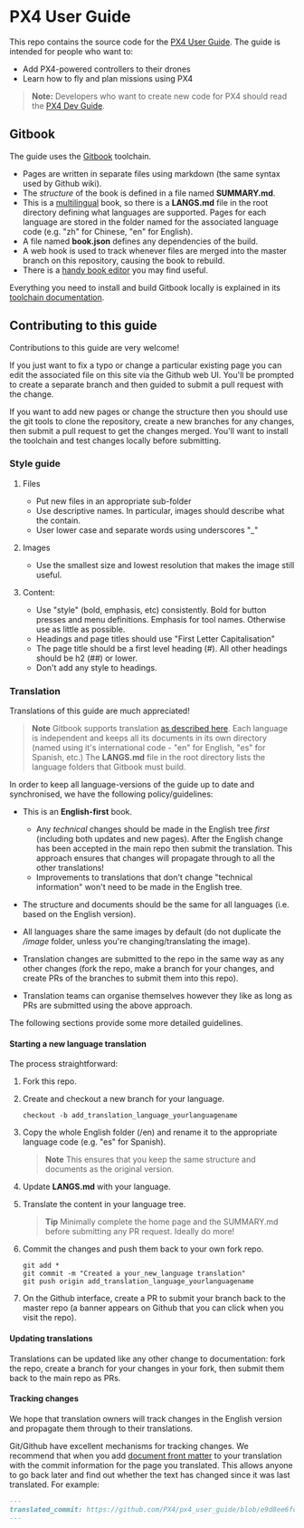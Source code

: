 # PX4 User Guide

This repo contains the source code for the [PX4 User Guide](https://docs.px4.io/en/).
The guide is intended for people who want to:

- Add PX4-powered controllers to their drones
- Learn how to fly and plan missions using PX4

> **Note:** Developers who want to create new code for PX4 should read the [PX4 Dev Guide](https://dev.px4.io/).

## Gitbook

The guide uses the [Gitbook](https://www.gitbook.com/about) toolchain. 

- Pages are written in separate files using markdown (the same syntax used by Github wiki). 
- The *structure* of the book is defined in a file named **SUMMARY.md**.
- This is a [multilingual](https://toolchain.gitbook.com/languages.html) book, 
  so there is a **LANGS.md** file in the root directory defining what languages are supported. 
  Pages for each language are stored in the folder named for the associated language code (e.g. "zh" for Chinese, "en" for English). 
- A file named **book.json** defines any dependencies of the build.
- A web hook is used to track whenever files are merged into the master branch on this repository, causing the book to rebuild.
- There is a [handy book editor](https://gitbookio.gitbooks.io/documentation/content/editor/index.html) you may find useful.

Everything you need to install and build Gitbook locally is explained in its [toolchain documentation](https://toolchain.gitbook.com/).


## Contributing to this guide

Contributions to this guide are very welcome!

If you just want to fix a typo or change a particular existing page you can edit the associated file on this site via the Github web UI.
You'll be prompted to create a separate branch and then guided to submit a pull request with the change.

If you want to add new pages or change the structure then you should use the git tools to clone the repository, 
create a new branches for any changes, then submit a pull request to get the changes merged. You'll want to
install the toolchain and test changes locally before submitting. 

### Style guide 

1. Files 

    * Put new files in an appropriate sub-folder
    * Use descriptive names. In particular, images should describe what the contain.
    * User lower case and separate words using underscores "_"
  
2. Images

    * Use the smallest size and lowest resolution that makes the image still useful.
  
3. Content:

    * Use "style" (bold, emphasis, etc) consistently. Bold for button presses and menu definitions. 
    Emphasis for tool names. Otherwise use as little as possible.
    * Headings and page titles should use "First Letter Capitalisation"
    * The page title should be a first level heading (#). All other headings should be h2 (##) or lower.
    * Don't add any style to headings.
  

### Translation

Translations of this guide are much appreciated!

> **Note** Gitbook supports translation [as described here](https://toolchain.gitbook.com/languages.html). Each language is independent and keeps all its documents in its own directory (named using it's international code - "en" for English, "es" for Spanish, etc.) The **LANGS.md** file in the root directory lists the language folders that Gitbook must build. 

In order to keep all language-versions of the guide up to date and synchronised, we have the following policy/guidelines:

* This is an **English-first** book. 

  * Any *technical* changes should be made in the English tree *first* (including both updates and new pages). After the English change has been accepted in the main repo then submit the translation. This approach ensures that changes will propagate through to all the other translations!
  * Improvements to translations that don't change "technical information" won't need to be made in the English tree.
* The structure and documents should be the same for all languages (i.e. based on the English version).
* All languages share the same images by default (do not duplicate the */image* folder, unless you're changing/translating the image).
* Translation changes are submitted to the repo in the same way as any other changes (fork the repo, make a branch for your changes, and create PRs of the branches to submit them into this repo).
* Translation teams can organise themselves however they like as long as PRs are submitted using the above approach.

The following sections provide some more detailed guidelines.


#### Starting a new language translation

The process straightforward:

1. Fork this repo.
1. Create and checkout a new branch for your language.
  
   ```
   checkout -b add_translation_language_yourlanguagename
   ```
   
1. Copy the whole English folder (/en) and rename it to the appropriate language code (e.g. "es" for Spanish).

   > **Note** This ensures that you keep the same structure and documents as the original version.
   
1. Update **LANGS.md** with your language.
1. Translate the content in your language tree.

   > **Tip** Minimally complete the home page and the SUMMARY.md before submitting any PR request. Ideally do more!

1. Commit the changes and push them back to your own fork repo.

   ```
   git add *
   git commit -m "Created a your_new_language translation"
   git push origin add_translation_language_yourlanguagename
   ```
   
1. On the Github interface, create a PR to submit your branch back to the master repo (a banner appears on Github that you can click when you visit the repo).

  
#### Updating translations

Translations can be updated like any other change to documentation: fork the repo, create a branch for your changes in your fork, then submit them back to the main repo as PRs.

#### Tracking changes

We hope that translation owners will track changes in the English version and propagate them through to their translations. 

Git/Github have excellent mechanisms for tracking changes. We recommend that when you add [document front matter](https://toolchain.gitbook.com/pages.html#front-matter) to your translation with the commit information for the page you translated. This allows anyone to go back later and find out whether the text has changed since it was last translated. For example:

```md
---
translated_commit: https://github.com/PX4/px4_user_guide/blob/e9d8ee6fc72c9d0111c14edaf7c585c0024382aa/book.json
---
```


